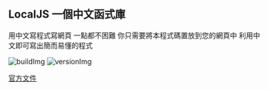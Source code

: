 ## LocalJS 一個中文函式庫
用中文寫程式寫網頁
一點都不困難
你只需要將本程式碼置放到您的網頁中
利用中文即可寫出簡而易懂的程式

![buildImg](https://img.shields.io/badge/build-passing-green.svg?style=plastic) 
![versionImg](https://img.shields.io/badge/version-1.0.1-green.svg?style=plastic)

[官方文件](https://localjs.blogspot.com/ "官方文件")

